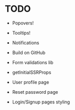 # TODO

- Popovers!
- Tooltips!
- Notifications
- Build on GitHub
- Form validations lib
- getInitialSSRProps

- User profile page
- Reset password page
- Login/Signup pages styling
